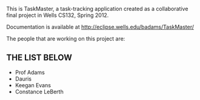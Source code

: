 This is TaskMaster, a task-tracking application created as a collaborative final project in Wells CS132, Spring 2012.

Documentation is available at <a href="http://eclipse.wells.edu/badams/TaskMaster/">http://eclipse.wells.edu/badams/TaskMaster/</a>

The people that are working on this project are:

THE LIST BELOW
--------------
* Prof Adams
* Dauris 
* Keegan Evans
* Constance LeBerth
